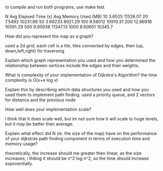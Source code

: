 to compile and run both programs, use make test


N	Avg Elapsed Time (s)	Avg Memory Used (MB)
10	    3.6525	                11326.07
20	    7.5492	                10231.66
50	    3.69233	                8921.29
100 	9.58012	                10910.31
200 	12.86918	            10591.29
500	    9.95938	                11347.13
1000	8.60651	                10345.7


How did you represent the map as a graph?

used a 2d grid, each cell is a tile, tiles connected by edges, then (up, down,left,right) for traversing

Explain which graph representation you used and how you determined the relationship between vertices include the edges and their weights.

What is complexity of your implementation of Dijkstra's Algorithm?
the time complexity is O(v+e log v)

Explain this by describing which data structures you used and how you used them to implement path finding.
used a priority queue, and 2 vectors for distance and the previous node

How well does your implementation scale?

i think that it does scale well, but im not sure how it will scale to huge levels, but it may be better then average. 

Explain what effect did N (ie. the size of the map) have on the performance of your dijkstras path finding component in terms of execution time and memory usage?

theoretically, the increase should me greater then linear, as the size increases, i thikng it should be n^2 log n^2, so the time should increase exponentially. 